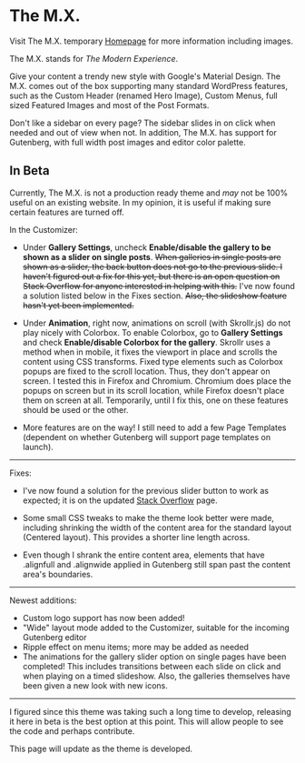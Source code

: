 # The M.X.

Visit The M.X. temporary [Homepage](http://www.jasong-designs.com/tag/the-m-x/) for more information including images.

The M.X. stands for *The Modern Experience*.

Give your content a trendy new style with Google's Material Design. The M.X. comes out of the box supporting many standard WordPress features, such as the Custom Header (renamed Hero Image), Custom Menus, full sized Featured Images and most of the Post Formats.

Don't like a sidebar on every page? The sidebar slides in on click when needed and out of view when not. In addition, The M.X. has support for Gutenberg, with full width post images and editor color palette.

## In Beta

Currently, The M.X. is not a production ready theme and *may* not be 100% useful on an existing website. In my opinion, it is useful if making sure certain features are turned off.

In the Customizer:

* Under **Gallery Settings**, uncheck **Enable/disable the gallery to be shown as a slider on single posts**. ~~When galleries in single posts are shown as a slider, the back button does not go to the previous slide. I haven't figured out a fix for this yet, but there is an open question on Stack Overflow for anyone interested in helping with this.~~ I've now found a solution listed below in the Fixes section. ~~Also, the slideshow feature hasn't yet been implemented.~~

* Under **Animation**, right now, animations on scroll (with Skrollr.js) do not play nicely with Colorbox. To enable Colorbox, go to **Gallery Settings** and check **Enable/disable Colorbox for the gallery**. Skrollr uses a method when in mobile, it fixes the viewport in place and scrolls the content using CSS transforms. Fixed type elements such as Colorbox popups are fixed to the scroll location. Thus, they don't appear on screen. I tested this in Firefox and Chromium. Chromium does place the popups on screen but in its scroll location, while Firefox doesn't place them on screen at all. Temporarily, until I fix this, one on these features should be used or the other.

* More features are on the way! I still need to add a few Page Templates (dependent on whether Gutenberg will support page templates on launch).

___

Fixes:

* I've now found a solution for the previous slider button to work as expected; it is on the updated [Stack Overflow](https://stackoverflow.com/questions/47999831/slider-previous-button-hides-first-slide-instead-of-previous-slide) page.

* Some small CSS tweaks to make the theme look better were made, including shrinking the width of the content area for the standard layout (Centered layout). This provides a shorter line length across.

* Even though I shrank the entire content area, elements that have .alignfull and .alignwide applied in Gutenberg still span past the content area's boundaries.

___

Newest additions:

* Custom logo support has now been added!
* "Wide" layout mode added to the Customizer, suitable for the incoming Gutenberg editor
* Ripple effect on menu items; more may be added as needed
* The animations for the gallery slider option on single pages have been completed! This includes transitions between each slide on click and when playing on a timed slideshow. Also, the galleries themselves have been given a new look with new icons.

___

I figured since this theme was taking such a long time to develop, releasing it here in beta is the best option at this point. This will allow people to see the code and perhaps contribute.

This page will update as the theme is developed.
